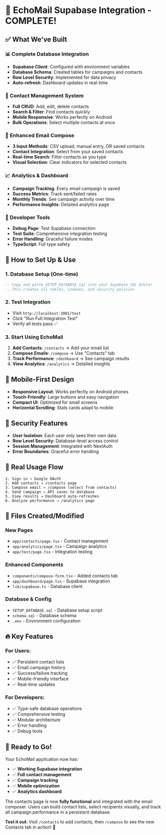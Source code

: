 # 🎉 EchoMail Supabase Integration - COMPLETE!

## ✅ What We've Built

### 📊 **Complete Database Integration**
- **Supabase Client**: Configured with environment variables
- **Database Schema**: Created tables for campaigns and contacts
- **Row Level Security**: Implemented for data privacy
- **Auto-refresh**: Dashboard updates in real-time

### 👥 **Contact Management System**
- **Full CRUD**: Add, edit, delete contacts
- **Search & Filter**: Find contacts quickly
- **Mobile Responsive**: Works perfectly on Android
- **Bulk Operations**: Select multiple contacts at once

### 📧 **Enhanced Email Compose**
- **3 Input Methods**: CSV upload, manual entry, OR saved contacts
- **Contact Integration**: Select from your saved contacts
- **Real-time Search**: Filter contacts as you type
- **Visual Selection**: Clear indicators for selected contacts

### 📈 **Analytics & Dashboard**
- **Campaign Tracking**: Every email campaign is saved
- **Success Metrics**: Track sent/failed rates
- **Monthly Trends**: See campaign activity over time
- **Performance Insights**: Detailed analytics page

### 🔧 **Developer Tools**
- **Debug Page**: Test Supabase connection
- **Test Suite**: Comprehensive integration testing
- **Error Handling**: Graceful failure modes
- **TypeScript**: Full type safety

## 🚀 **How to Set Up & Use**

### 1. **Database Setup** (One-time)
```sql
-- Copy and paste SETUP_DATABASE.sql into your Supabase SQL Editor
-- This creates all tables, indexes, and security policies
```

### 2. **Test Integration**
- Visit `http://localhost:3001/test`
- Click "Run Full Integration Test"
- Verify all tests pass ✅

### 3. **Start Using EchoMail**
1. **Add Contacts**: `/contacts` → Add your email list
2. **Compose Emails**: `/compose` → Use "Contacts" tab
3. **Track Performance**: `/dashboard` → See campaign results
4. **View Analytics**: `/analytics` → Detailed insights

## 📱 **Mobile-First Design**
- **Responsive Layout**: Works perfectly on Android phones
- **Touch-Friendly**: Large buttons and easy navigation
- **Compact UI**: Optimized for small screens
- **Horizontal Scrolling**: Stats cards adapt to mobile

## 🔐 **Security Features**
- **User Isolation**: Each user only sees their own data
- **Row Level Security**: Database-level access control
- **Session Management**: Integrated with NextAuth
- **Error Boundaries**: Graceful error handling

## 🎯 **Real Usage Flow**

```
1. Sign in → Google OAuth
2. Add contacts → /contacts page
3. Compose email → /compose (select from contacts)
4. Send campaign → API saves to database
5. View results → Dashboard auto-refreshes
6. Analyze performance → /analytics page
```

## 📁 **Files Created/Modified**

### New Pages
- `app/contacts/page.tsx` - Contact management
- `app/analytics/page.tsx` - Campaign analytics  
- `app/test/page.tsx` - Integration testing

### Enhanced Components
- `components/compose-form.tsx` - Added contacts tab
- `app/dashboard/page.tsx` - Supabase integration
- `lib/supabase.ts` - Database client

### Database & Config
- `SETUP_DATABASE.sql` - Database setup script
- `schema.sql` - Database schema
- `.env` - Environment configuration

## 🔥 **Key Features**

### For Users:
- ✅ Persistent contact lists
- ✅ Email campaign history
- ✅ Success/failure tracking
- ✅ Mobile-friendly interface
- ✅ Real-time updates

### For Developers:
- ✅ Type-safe database operations
- ✅ Comprehensive testing
- ✅ Modular architecture
- ✅ Error handling
- ✅ Debug tools

## 🎊 **Ready to Go!**

Your EchoMail application now has:
- ✅ **Working Supabase integration**
- ✅ **Full contact management**
- ✅ **Campaign tracking**
- ✅ **Mobile optimization**
- ✅ **Analytics dashboard**

The contacts page is now **fully functional** and integrated with the email composer. Users can build contact lists, select recipients visually, and track all campaign performance in a persistent database.

**Test it out**: Visit `/contacts` to add contacts, then `/compose` to see the new Contacts tab in action! 🚀
